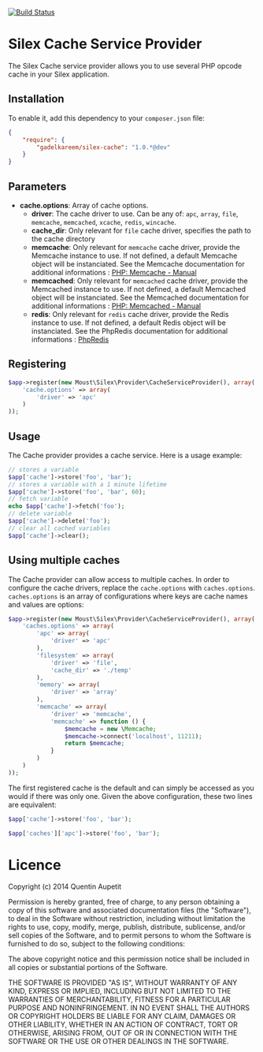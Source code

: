 [![Build Status](https://secure.travis-ci.org/moust/silex-cache-service-provider.png?branch=master)](http://travis-ci.org/moust/silex-cache-service-provider)

# Silex Cache Service Provider

The Silex Cache service provider allows you to use several PHP opcode cache in your Silex application.

## Installation

To enable it, add this dependency to your ``composer.json`` file:

```json
{
    "require": {
        "gadelkareem/silex-cache": "1.0.*@dev"
    }
}
```

## Parameters

- **cache.options**: Array of cache options.
    - **driver**: The cache driver to use. Can be any of: `apc`, `array`, `file`, `memcache`, `memcached`, `xcache`, `redis`, `wincache`.
    - **cache_dir**: Only relevant for `file` cache driver, specifies the path to the cache directory
    - **memcache**: Only relevant for `memcache` cache driver, provide the Memcache instance to use. If not defined, a default Memcache object will be instanciated. See the Memcache documentation for additional informations : [PHP: Memcache - Manual](http://www.php.net/manual/en/book.memcache.php)
    - **memcached**: Only relevant for `memcached` cache driver, provide the Memcached instance to use. If not defined, a default Memcached object will be instanciated. See the Memcached documentation for additional informations : [PHP: Memcached - Manual](http://www.php.net/manual/en/book.memcached.php)
    - **redis**: Only relevant for `redis` cache driver, provide the Redis instance to use. If not defined, a default Redis object will be instanciated. See the PhpRedis documentation for additional informations : [PhpRedis](https://github.com/nicolasff/phpredis/)


## Registering

```php
$app->register(new Moust\Silex\Provider\CacheServiceProvider(), array(
    'cache.options' => array(
        'driver' => 'apc'
    )
));
```

## Usage

The Cache provider provides a cache service. Here is a usage example:

```php
// stores a variable
$app['cache']->store('foo', 'bar');
// stores a variable with a 1 minute lifetime
$app['cache']->store('foo', 'bar', 60);
// fetch variable
echo $app['cache']->fetch('foo');
// delete variable
$app['cache']->delete('foo');
// clear all cached variables
$app['cache']->clear();
```

## Using multiple caches

The Cache provider can allow access to multiple caches. In order to configure the cache drivers, replace the `cache.options` with `caches.options`. `caches.options` is an array of configurations where keys are cache names and values are options:

```php
$app->register(new Moust\Silex\Provider\CacheServiceProvider(), array(
    'caches.options' => array(
        'apc' => array(
            'driver' => 'apc'
        ),
        'filesystem' => array(
            'driver' => 'file',
            'cache_dir' => './temp'
        ),
        'memory' => array(
            'driver' => 'array'
        ),
        'memcache' => array(
            'driver' => 'memcache',
            'memcache' => function () {
                $memcache = new \Memcache;
                $memcache->connect('localhost', 11211);
                return $memcache;
            }
        )
    )
));
```

The first registered cache is the default and can simply be accessed as you would if there was only one. Given the above configuration, these two lines are equivalent:

```php
$app['cache']->store('foo', 'bar');

$app['caches']['apc']->store('foo', 'bar');
```

# Licence

Copyright (c) 2014 Quentin Aupetit

Permission is hereby granted, free of charge, to any person obtaining a copy
of this software and associated documentation files (the "Software"), to deal
in the Software without restriction, including without limitation the rights
to use, copy, modify, merge, publish, distribute, sublicense, and/or sell
copies of the Software, and to permit persons to whom the Software is
furnished to do so, subject to the following conditions:

The above copyright notice and this permission notice shall be included in
all copies or substantial portions of the Software.

THE SOFTWARE IS PROVIDED "AS IS", WITHOUT WARRANTY OF ANY KIND, EXPRESS OR
IMPLIED, INCLUDING BUT NOT LIMITED TO THE WARRANTIES OF MERCHANTABILITY,
FITNESS FOR A PARTICULAR PURPOSE AND NONINFRINGEMENT. IN NO EVENT SHALL THE
AUTHORS OR COPYRIGHT HOLDERS BE LIABLE FOR ANY CLAIM, DAMAGES OR OTHER
LIABILITY, WHETHER IN AN ACTION OF CONTRACT, TORT OR OTHERWISE, ARISING FROM,
OUT OF OR IN CONNECTION WITH THE SOFTWARE OR THE USE OR OTHER DEALINGS IN
THE SOFTWARE.
